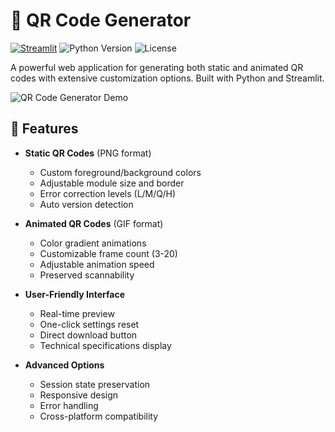 # 🎨 QR Code Generator

[![Streamlit](https://static.streamlit.io/badges/streamlit_badge_black_white.svg)](https://your-app-url.streamlit.app/)
![Python Version](https://img.shields.io/badge/python-3.8%2B-blue)
![License](https://img.shields.io/badge/license-MIT-green)

A powerful web application for generating both static and animated QR codes with extensive customization options. Built with Python and Streamlit.

![QR Code Generator Demo](demo-screenshot.gif)

## 🌟 Features

- **Static QR Codes** (PNG format)
  - Custom foreground/background colors
  - Adjustable module size and border
  - Error correction levels (L/M/Q/H)
  - Auto version detection

- **Animated QR Codes** (GIF format)
  - Color gradient animations
  - Customizable frame count (3-20)
  - Adjustable animation speed
  - Preserved scannability

- **User-Friendly Interface**
  - Real-time preview
  - One-click settings reset
  - Direct download button
  - Technical specifications display

- **Advanced Options**
  - Session state preservation
  - Responsive design
  - Error handling
  - Cross-platform compatibility


